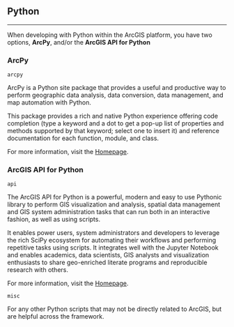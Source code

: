 ## Python

---

When developing with Python within the ArcGIS platform, you have two options, **ArcPy**, and/or the **ArcGIS API for Python**

### ArcPy

`arcpy`

ArcPy is a Python site package that provides a useful and productive way to perform geographic data analysis, data conversion, data management, and map automation with Python.

This package provides a rich and native Python experience offering code completion (type a keyword and a dot to get a pop-up list of properties and methods supported by that keyword; select one to insert it) and reference documentation for each function, module, and class.

For more information, visit the [Homepage](https://pro.arcgis.com/en/pro-app/arcpy/get-started/what-is-arcpy-.htm).

### ArcGIS API for Python

`api`

The ArcGIS API for Python is a powerful, modern and easy to use Pythonic library to perform GIS visualization and analysis, spatial data management and GIS system administration tasks that can run both in an interactive fashion, as well as using scripts.

It enables power users, system administrators and developers to leverage the rich SciPy ecosystem for automating their workflows and performing repetitive tasks using scripts. It integrates well with the Jupyter Notebook and enables academics, data scientists, GIS analysts and visualization enthusiasts to share geo-enriched literate programs and reproducible research with others.

For more information, visit the [Homepage](https://developers.arcgis.com/python/).

`misc`

For any other Python scripts that may not be directly related to ArcGIS, but are helpful across the framework.
